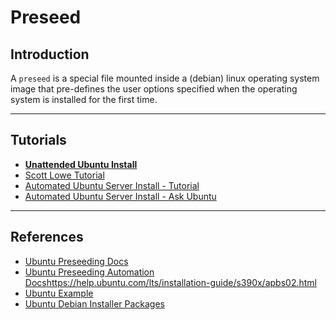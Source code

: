 # Preseed

## Introduction

A `preseed` is a special file mounted inside a (debian) linux operating system image that pre-defines the user options specified when the operating system is installed for the first time.


---

## Tutorials
* [__Unattended Ubuntu Install__](https://github.com/netson/ubuntu-unattended)
* [Scott Lowe Tutorial](https://blog.scottlowe.org/2015/05/20/fully-automated-ubuntu-install/)
* [Automated Ubuntu Server Install - Tutorial](https://blog.donaldtong.net/2017/06/automated-ubuntu-server-17-04-with-preseed-file/)
* [Automated Ubuntu Server Install - Ask Ubuntu](https://askubuntu.com/questions/806820/how-do-i-create-a-completely-unattended-install-of-ubuntu-desktop-16-04-1-lts)



---

## References

* [Ubuntu Preseeding Docs](https://help.ubuntu.com/lts/installation-guide/s390x/apb.html)
* [Ubuntu Preseeding Automation Docs]()https://help.ubuntu.com/lts/installation-guide/s390x/apbs02.html
* [Ubuntu Example](https://help.ubuntu.com/lts/installation-guide/example-preseed.txt)
* [Ubuntu Debian Installer Packages](https://packages.ubuntu.com/hu/disco/debian-installer/)